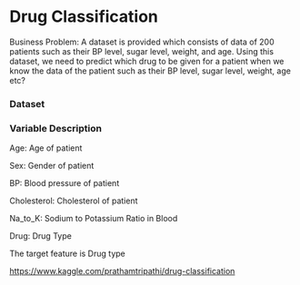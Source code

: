 # Drug Classification

Business Problem:
A dataset is provided which consists of data of 200 patients such as their BP level, sugar level, weight, and age. Using this dataset, we need to predict which drug to be given for a patient when we know the data of the patient such as their BP level, sugar level, weight, age etc?
### Dataset
### Variable Description

Age: Age of patient

Sex: Gender of patient

BP: Blood pressure of patient

Cholesterol: Cholesterol of patient

Na_to_K: Sodium to Potassium Ratio in Blood

Drug: Drug Type

The target feature is Drug type

https://www.kaggle.com/prathamtripathi/drug-classification
